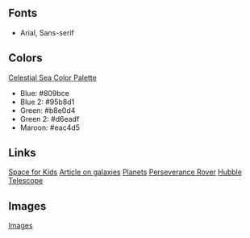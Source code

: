 ## Fonts
- Arial, Sans-serif
## Colors
[Celestial Sea Color Palette](https://colorkit.co/palette/809bce-95b8d1-b8e0d4-d6eadf-eac4d5/)
- Blue: #809bce
- Blue 2: #95b8d1
- Green: #b8e0d4
- Green 2: #d6eadf
- Maroon: #eac4d5
## Links
[Space for Kids](https://spaceplace.nasa.gov/galaxy/en/)
[Article on galaxies](https://science.nasa.gov/astrophysics/focus-areas/what-are-galaxies)
[Planets](https://www.nasa.gov/content/planets-moons-and-dwarf-planets)
[Perseverance Rover](https://mars.nasa.gov/mars2020/)
[Hubble Telescope](https://www.nasa.gov/mission_pages/hubble/main/index.html)
## Images
[Images](https://www.nasa.gov/subject/6894/galaxies/)

